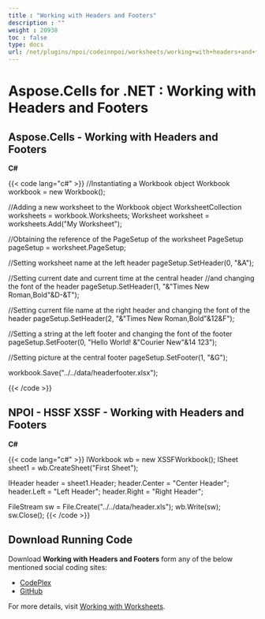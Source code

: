 ```yaml
---
title : "Working with Headers and Footers" 
description : "" 
weight : 20938 
toc : false
type: docs
url: /net/plugins/npoi/codeinnpoi/worksheets/working+with+headers+and+footers/
---
```


# Aspose.Cells for .NET : Working with Headers and Footers


## Aspose.Cells - Working with Headers and Footers

**C#**

{{< code lang="c#" >}}
//Instantiating a Workbook object
Workbook workbook = new Workbook();

//Adding a new worksheet to the Workbook object
WorksheetCollection worksheets = workbook.Worksheets;
Worksheet worksheet = worksheets.Add("My Worksheet");

//Obtaining the reference of the PageSetup of the worksheet
PageSetup pageSetup = worksheet.PageSetup;

//Setting worksheet name at the left  header
pageSetup.SetHeader(0, "&A");

//Setting current date and current time at the central header
//and changing the font of the header
pageSetup.SetHeader(1, "&\"Times New Roman,Bold\"&D-&T");

//Setting current file name at the right header and changing the font of the header
pageSetup.SetHeader(2, "&\"Times New Roman,Bold\"&12&F");

//Setting a string at the left footer and changing the font of the footer
pageSetup.SetFooter(0, "Hello World! &\"Courier New\"&14 123");

//Setting picture at the central footer
pageSetup.SetFooter(1, "&G");

workbook.Save("../../data/headerfooter.xlsx");

{{< /code >}}

## NPOI - HSSF XSSF - Working with Headers and Footers

**C#**

{{< code lang="c#" >}}
IWorkbook wb = new XSSFWorkbook();
ISheet sheet1 = wb.CreateSheet("First Sheet");

IHeader header = sheet1.Header;
header.Center = "Center Header";
header.Left = "Left Header";
header.Right = "Right Header";            

FileStream sw = File.Create("../../data/header.xls");
wb.Write(sw);
sw.Close(); 
{{< /code >}}

## Download Running Code

Download **Working with Headers and Footers** form any of the below mentioned social coding sites:

*   [CodePlex](https://aspose-cellsnpoi.codeplex.com/downloads/get/1536887)
*   [GitHub](https://github.com/aspose-cells/Aspose.Cells-for-.NET/releases/download/Aspose.Cells_Vs_NPOI_HWPF_and_XWPF_v1.2/Headers.and.Footers.zip)

For more details, visit [Working with Worksheets](http://www.aspose.com/docs/display/cellsnet/Working+with+Worksheets).

